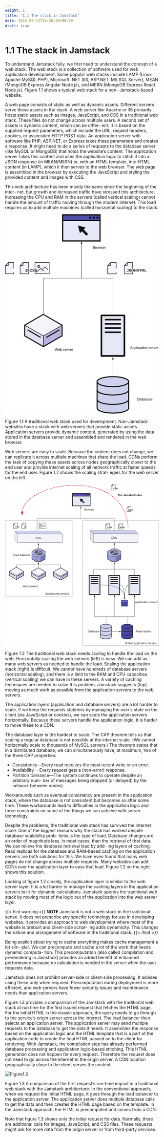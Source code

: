 ```yaml
---
weight: 1
title: "1.1 The stack in Jamstack"
date: 2022-09-12T18:26:30+08:00
draft: true
---
```


# 1.1 The stack in Jamstack

To understand Jamstack fully, we first need to understand the concept of a web stack. The web stack is a collection of software used for web application development. Some popular web stacks include LAMP (Linux Apache MySQL PHP), Microsoft .NET (IIS, ASP.NET, MS SQL Server), MEAN (MongoDB Express Angular Node.js), and MERN (MongoDB Express React Node.js). Figure 1.1 shows a typical web stack for a non- Jamstack-based website.

A web page consists of static as well as dynamic assets. Different servers serve these assets in the stack. A web server like Apache or IIS primarily hosts static assets such as images, JavaScript, and CSS in a traditional web stack. These files do not change  across multiple users. A second set of assets is dynamic content, which can be differ- ent. It is based on the supplied request parameters, which include the URL, request headers, cookies, or associated HTTP POST data. An application server with software like PHP, ASP.NET, or Express takes these parameters and creates a response. It might need to do a series of requests to the database server (like MySQL or MongoDB) that holds the website’s content. The application server takes this content and uses the application logic to stitch it into a JSON response (in MEAN/MERN) or, with an HTML template, into HTML content (in LAMP), which it then serves to the web browser. The web page is assembled in the browser by executing the JavaScript and styling the provided content and images with CSS.

This web architecture has been mostly the same since the beginning of the inter- net, but growth and increased traffic have stressed this architecture. Increasing the CPU and RAM in the servers (called vertical scaling) cannot handle the amount of
traffic moving through the modern internet. This load requires us to add multiple machines (called horizontal scaling) to the stack.

![Figure1.1](Figure1.1.svg)

Figure 1.1 A traditional web stack used for development. Non-Jamstack websites have a stack with web servers that provide static assets. Application servers provide dynamic content, generated by using the data stored in the database server and assembled and rendered in the web browser.

Web servers are easy to scale. Because the content does not change, we can replicate it across multiple machines that share the load. CDNs perform the task of copying these assets across nodes geographically closer to the end user and provide internet  scaling  of all network traffic at faster speeds for the end user. Figure 1.2 shows the scaling strat- egies for the web server on the left.

![Figure1.2](Figure1.2.svg)

Figure 1.2 The traditional web stack needs scaling to handle the load on the web. Horizontally scaling the web servers (left) is easy. We can add as many web servers as needed to handle the load. Scaling the application stack (right) is difficult. We cannot have hundreds of database servers (horizontal scaling), and there is a limit to the RAM and CPU capacities (vertical scaling) we can have in these servers. A variety of caching techniques are needed to solve this problem. Jamstack suggests (top) moving as much work as possible from the application servers to the web servers.

The application layers (application and database servers) are a lot harder to scale. If    we keep the requests stateless by managing the user’s state on the client (via JavaScript or cookies), we can scale the application servers horizontally. Because these servers handle the application logic, it is harder to move these to a CDN.

The database layer is the hardest to scale. The CAP theorem tells us that scaling a regular database is not possible at the internet scale. (We cannot horizontally scale to thousands of MySQL servers.) The theorem  states that in a distributed database, we  can simultaneously have, at maximum, two of the three CAP properties:

- Consistency—Every read receives the most recent write or an error.
- Availability —Every request gets a (non-error) response.
- Partition tolerance—The system continues to operate despite an arbitrary num- ber of messages being dropped (or delayed) by the network between nodes).

Workarounds such as eventual consistency are present in the application stack, where the database is not consistent but becomes so after some time. These workarounds lead to difficulties in the application logic and force constraints on some of the things we can achieve with server technology.

Despite the problems, the traditional web stack has survived the internet scale. One of the biggest reasons why the stack has worked despite database scalability prob- lems is the type of load. Database changes are an order of magnitude less, in most cases, than the retrieval of that data. We can relieve the database retrieval load by add- ing layers of caching. Read replicas for the database and RAM-based caching on the application servers are both solutions for this. We have even found that many web pages do not change across multiple requests. Many websites can add CDNs over the application layer to ease that load. Figure 1.2 on the right shows this solution.

Looking at figure 1.2 closely, the application layer is similar to the web server layer. It is a lot harder to manage the caching layers in the application servers built for dynamic calculations. Jamstack upends the traditional web stack by moving most of   the logic out of the application into the web server layer.

{{< hint warning >}}
**NOTE**
Jamstack is not a web stack in the traditional sense. It does not prescribe any specific technology for use in developing websites. It provides an approach to web development where most of the website is prebuilt and client-side script- ing adds dynamicity. This changes the nature and arrangement of software in the traditional stack.
{{< /hint >}}

Being explicit about trying to cache everything makes cache management a lot sim- pler. We can precompute and cache a lot of the work that needs dynamic computa- tion. This precomputation (also called compilation and prerendering in Jamstack) provides an added benefit of enhanced performance because no calculation is needed in the server when the user requests data.

Jamstack does not prohibit server-side or client-side processing. It advises using these only when required. Precomputation during deployment is more efficient, and web servers have fewer security issues and maintenance needs than application servers.

Figure 1.3 provides a comparison of the Jamstack with the traditional web stack at run time for the first issued request that fetches the HTML page. For the initial HTML in the classic approach, the query needs to go through to the service’s origin server across the internet. The load balancer then selects an application server. The
application server may send multiple requests to the database to get the data it needs. It assembles the response based on the application logic and the HTML template that is a part of the application code to create the final HTML passed on to the client for rendering. With Jamstack, the compilation step has already performed database processing and application logic-based stitching. This HTML generation does not happen for every request. Therefore the request does not need to go across the internet to the origin server. A CDN location geographically close to the client serves the content. 

![Figure1.3](Figure1.3.svg)

Figure 1.3 A comparison of the first request’s run-time impact in a traditional web stack with the Jamstack architecture. In the conventional approach, when we request the initial HTML page, it goes through the load balancer to the application server. The application server does multiple database calls to get the data and then creates the HTML page based on the template. In the Jamstack approach, the HTML is precomputed and comes from a CDN.

Note that figure 1.3 shows only the initial request for data. Normally, there are additional calls for images, JavaScript, and CSS files. These requests might ask for
more data from the origin server or from third-party services.

